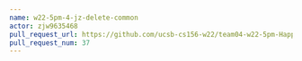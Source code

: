 ```yaml
---
name: w22-5pm-4-jz-delete-common
actor: zjw9635468
pull_request_url: https://github.com/ucsb-cs156-w22/team04-w22-5pm-HappyCows/pull/37
pull_request_num: 37
---
```

